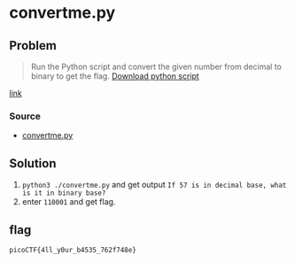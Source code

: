# convertme.py
## Problem
> Run the Python script and convert the given number from decimal to binary to get the flag. [Download python script](https://artifacts.picoctf.net/c/22/convertme.py)

[link](https://play.picoctf.org/practice/challenge/239)
### Source
- [convertme.py](./convertme.py)
## Solution
1. `python3 ./convertme.py` and get output `If 57 is in decimal base, what is it in binary base?`
2. enter `110001` and get flag.
## flag
`picoCTF{4ll_y0ur_b4535_762f748e}`